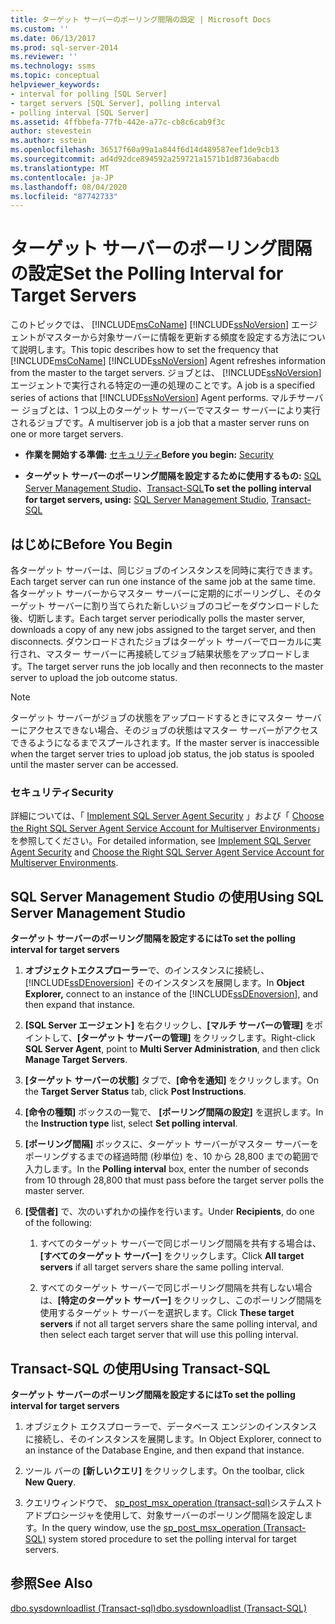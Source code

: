 ```yaml
---
title: ターゲット サーバーのポーリング間隔の設定 | Microsoft Docs
ms.custom: ''
ms.date: 06/13/2017
ms.prod: sql-server-2014
ms.reviewer: ''
ms.technology: ssms
ms.topic: conceptual
helpviewer_keywords:
- interval for polling [SQL Server]
- target servers [SQL Server], polling interval
- polling interval [SQL Server]
ms.assetid: 4ffbbefa-77fb-442e-a77c-cb8c6cab9f3c
author: stevestein
ms.author: sstein
ms.openlocfilehash: 36517f60a99a1a844f6d14d489587eef1de9cb13
ms.sourcegitcommit: ad4d92dce894592a259721a1571b1d8736abacdb
ms.translationtype: MT
ms.contentlocale: ja-JP
ms.lasthandoff: 08/04/2020
ms.locfileid: "87742733"
---
```

# <a name="set-the-polling-interval-for-target-servers"></a><span data-ttu-id="5b6da-102">ターゲット サーバーのポーリング間隔の設定</span><span class="sxs-lookup"><span data-stu-id="5b6da-102">Set the Polling Interval for Target Servers</span></span>
  <span data-ttu-id="5b6da-103">このトピックでは、 [!INCLUDE[msCoName](../../includes/msconame-md.md)] [!INCLUDE[ssNoVersion](../../includes/ssnoversion-md.md)] エージェントがマスターから対象サーバーに情報を更新する頻度を設定する方法について説明します。</span><span class="sxs-lookup"><span data-stu-id="5b6da-103">This topic describes how to set the frequency that [!INCLUDE[msCoName](../../includes/msconame-md.md)] [!INCLUDE[ssNoVersion](../../includes/ssnoversion-md.md)] Agent refreshes information from the master to the target servers.</span></span> <span data-ttu-id="5b6da-104">ジョブとは、 [!INCLUDE[ssNoVersion](../../includes/ssnoversion-md.md)] エージェントで実行される特定の一連の処理のことです。</span><span class="sxs-lookup"><span data-stu-id="5b6da-104">A job is a specified series of actions that [!INCLUDE[ssNoVersion](../../includes/ssnoversion-md.md)] Agent performs.</span></span> <span data-ttu-id="5b6da-105">マルチサーバー ジョブとは、1 つ以上のターゲット サーバーでマスター サーバーにより実行されるジョブです。</span><span class="sxs-lookup"><span data-stu-id="5b6da-105">A multiserver job is a job that a master server runs on one or more target servers.</span></span>  
  
-   <span data-ttu-id="5b6da-106">**作業を開始する準備:** [セキュリティ](#Security)</span><span class="sxs-lookup"><span data-stu-id="5b6da-106">**Before you begin:**  [Security](#Security)</span></span>  
  
-   <span data-ttu-id="5b6da-107">**ターゲット サーバーのポーリング間隔を設定するために使用するもの:**  [SQL Server Management Studio](#SSMS)、[Transact-SQL](#TSQL)</span><span class="sxs-lookup"><span data-stu-id="5b6da-107">**To set the polling interval for target servers, using:**  [SQL Server Management Studio](#SSMS), [Transact-SQL](#TSQL)</span></span>  
  
##  <a name="before-you-begin"></a><a name="BeforeYouBegin"></a> <span data-ttu-id="5b6da-108">はじめに</span><span class="sxs-lookup"><span data-stu-id="5b6da-108">Before You Begin</span></span>  
 <span data-ttu-id="5b6da-109">各ターゲット サーバーは、同じジョブのインスタンスを同時に実行できます。</span><span class="sxs-lookup"><span data-stu-id="5b6da-109">Each target server can run one instance of the same job at the same time.</span></span> <span data-ttu-id="5b6da-110">各ターゲット サーバーからマスター サーバーに定期的にポーリングし、そのターゲット サーバーに割り当てられた新しいジョブのコピーをダウンロードした後、切断します。</span><span class="sxs-lookup"><span data-stu-id="5b6da-110">Each target server periodically polls the master server, downloads a copy of any new jobs assigned to the target server, and then disconnects.</span></span> <span data-ttu-id="5b6da-111">ダウンロードされたジョブはターゲット サーバーでローカルに実行され、マスター サーバーに再接続してジョブ結果状態をアップロードします。</span><span class="sxs-lookup"><span data-stu-id="5b6da-111">The target server runs the job locally and then reconnects to the master server to upload the job outcome status.</span></span>  
  
> [!NOTE]  
>  <span data-ttu-id="5b6da-112">ターゲット サーバーがジョブの状態をアップロードするときにマスター サーバーにアクセスできない場合、そのジョブの状態はマスター サーバーがアクセスできるようになるまでスプールされます。</span><span class="sxs-lookup"><span data-stu-id="5b6da-112">If the master server is inaccessible when the target server tries to upload job status, the job status is spooled until the master server can be accessed.</span></span>  
  
###  <a name="security"></a><a name="Security"></a> <span data-ttu-id="5b6da-113">セキュリティ</span><span class="sxs-lookup"><span data-stu-id="5b6da-113">Security</span></span>  
 <span data-ttu-id="5b6da-114">詳細については、「 [Implement SQL Server Agent Security](implement-sql-server-agent-security.md) 」および「 [Choose the Right SQL Server Agent Service Account for Multiserver Environments](choose-the-right-sql-server-agent-service-account-for-multiserver-environments.md)」を参照してください。</span><span class="sxs-lookup"><span data-stu-id="5b6da-114">For detailed information, see [Implement SQL Server Agent Security](implement-sql-server-agent-security.md) and [Choose the Right SQL Server Agent Service Account for Multiserver Environments](choose-the-right-sql-server-agent-service-account-for-multiserver-environments.md).</span></span>  
  
##  <a name="using-sql-server-management-studio"></a><a name="SSMS"></a> <span data-ttu-id="5b6da-115">SQL Server Management Studio の使用</span><span class="sxs-lookup"><span data-stu-id="5b6da-115">Using SQL Server Management Studio</span></span>  
 <span data-ttu-id="5b6da-116">**ターゲット サーバーのポーリング間隔を設定するには**</span><span class="sxs-lookup"><span data-stu-id="5b6da-116">**To set the polling interval for target servers**</span></span>  
  
1.  <span data-ttu-id="5b6da-117">**オブジェクトエクスプローラー**で、のインスタンスに接続し、 [!INCLUDE[ssDEnoversion](../../includes/ssdenoversion-md.md)] そのインスタンスを展開します。</span><span class="sxs-lookup"><span data-stu-id="5b6da-117">In **Object Explorer,** connect to an instance of the [!INCLUDE[ssDEnoversion](../../includes/ssdenoversion-md.md)], and then expand that instance.</span></span>  
  
2.  <span data-ttu-id="5b6da-118">**[SQL Server エージェント]** を右クリックし、**[マルチ サーバーの管理]** をポイントして、**[ターゲット サーバーの管理]** をクリックします。</span><span class="sxs-lookup"><span data-stu-id="5b6da-118">Right-click **SQL Server Agent**, point to **Multi Server Administration**, and then click **Manage Target Servers**.</span></span>  
  
3.  <span data-ttu-id="5b6da-119">**[ターゲット サーバーの状態]** タブで、**[命令を通知]** をクリックします。</span><span class="sxs-lookup"><span data-stu-id="5b6da-119">On the **Target Server Status** tab, click **Post Instructions**.</span></span>  
  
4.  <span data-ttu-id="5b6da-120">**[命令の種類]** ボックスの一覧で、 **[ポーリング間隔の設定]** を選択します。</span><span class="sxs-lookup"><span data-stu-id="5b6da-120">In the **Instruction type** list, select **Set polling interval**.</span></span>  
  
5.  <span data-ttu-id="5b6da-121">**[ポーリング間隔]** ボックスに、ターゲット サーバーがマスター サーバーをポーリングするまでの経過時間 (秒単位) を、10 から 28,800 までの範囲で入力します。</span><span class="sxs-lookup"><span data-stu-id="5b6da-121">In the **Polling interval** box, enter the number of seconds from 10 through 28,800 that must pass before the target server polls the master server.</span></span>  
  
6.  <span data-ttu-id="5b6da-122">**[受信者]** で、次のいずれかの操作を行います。</span><span class="sxs-lookup"><span data-stu-id="5b6da-122">Under **Recipients**, do one of the following:</span></span>  
  
    1.  <span data-ttu-id="5b6da-123">すべてのターゲット サーバーで同じポーリング間隔を共有する場合は、 **[すべてのターゲット サーバー]** をクリックします。</span><span class="sxs-lookup"><span data-stu-id="5b6da-123">Click **All target servers** if all target servers share the same polling interval.</span></span>  
  
    2.  <span data-ttu-id="5b6da-124">すべてのターゲット サーバーで同じポーリング間隔を共有しない場合は、**[特定のターゲット サーバー]** をクリックし、このポーリング間隔を使用するターゲット サーバーを選択します。</span><span class="sxs-lookup"><span data-stu-id="5b6da-124">Click **These target servers** if not all target servers share the same polling interval, and then select each target server that will use this polling interval.</span></span>  
  
##  <a name="using-transact-sql"></a><a name="TSQL"></a> <span data-ttu-id="5b6da-125">Transact-SQL の使用</span><span class="sxs-lookup"><span data-stu-id="5b6da-125">Using Transact-SQL</span></span>  
 <span data-ttu-id="5b6da-126">**ターゲット サーバーのポーリング間隔を設定するには**</span><span class="sxs-lookup"><span data-stu-id="5b6da-126">**To set the polling interval for target servers**</span></span>  
  
1.  <span data-ttu-id="5b6da-127">オブジェクト エクスプローラーで、データベース エンジンのインスタンスに接続し、そのインスタンスを展開します。</span><span class="sxs-lookup"><span data-stu-id="5b6da-127">In Object Explorer, connect to an instance of the Database Engine, and then expand that instance.</span></span>  
  
2.  <span data-ttu-id="5b6da-128">ツール バーの **[新しいクエリ]** をクリックします。</span><span class="sxs-lookup"><span data-stu-id="5b6da-128">On the toolbar, click **New Query**.</span></span>  
  
3.  <span data-ttu-id="5b6da-129">クエリウィンドウで、 [sp_post_msx_operation &#40;transact-sql&#41;](/sql/relational-databases/system-stored-procedures/sp-post-msx-operation-transact-sql)システムストアドプロシージャを使用して、対象サーバーのポーリング間隔を設定します。</span><span class="sxs-lookup"><span data-stu-id="5b6da-129">In the query window, use the [sp_post_msx_operation &#40;Transact-SQL&#41;](/sql/relational-databases/system-stored-procedures/sp-post-msx-operation-transact-sql) system stored procedure to set the polling interval for target servers.</span></span>  
  
## <a name="see-also"></a><span data-ttu-id="5b6da-130">参照</span><span class="sxs-lookup"><span data-stu-id="5b6da-130">See Also</span></span>  
 [<span data-ttu-id="5b6da-131">dbo.sysdownloadlist &#40;Transact-sql&#41;</span><span class="sxs-lookup"><span data-stu-id="5b6da-131">dbo.sysdownloadlist &#40;Transact-SQL&#41;</span></span>](/sql/relational-databases/system-tables/dbo-sysdownloadlist-transact-sql)  
  
  
